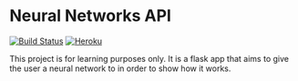 # Neural Networks API

[![Build Status](https://travis-ci.org/biancarosa/neural-networks-api.svg?branch=master)](https://travis-ci.org/biancarosa/neural-networks-api)
[![Heroku](https://heroku-badge.herokuapp.com/?app=neural-networks-api)](http://neural-networks-api.herokuapp.com)

This project is for learning purposes only. It is a flask app that aims to give the user a neural network to in order to show how it works.
